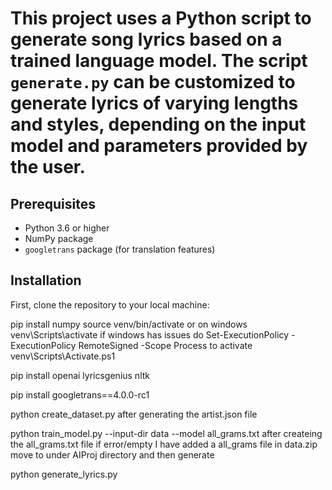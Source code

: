 # This project uses a Python script to generate song lyrics based on a trained language model. The script `generate.py` can be customized to generate lyrics of varying lengths and styles, depending on the input model and parameters provided by the user.

## Prerequisites
- Python 3.6 or higher
- NumPy package
- `googletrans` package (for translation features)

## Installation
First, clone the repository to your local machine:

pip install numpy
source venv/bin/activate or on windows venv\Scripts\activate
if windows has issues do
Set-ExecutionPolicy -ExecutionPolicy RemoteSigned -Scope Process
to activate
venv\Scripts\Activate.ps1

pip install openai lyricsgenius nltk

pip install googletrans==4.0.0-rc1

python create_dataset.py
after generating the artist.json file

python train_model.py --input-dir data --model all_grams.txt
after createing the all_grams.txt file
if error/empty I have added a all_grams file in data.zip move to under AIProj directory and then generate

python generate_lyrics.py
